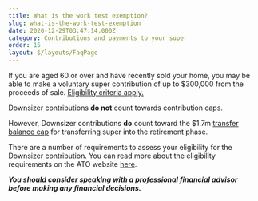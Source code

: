```yaml
---
title: What is the work test exemption?
slug: what-is-the-work-test-exemption
date: 2020-12-29T03:47:14.000Z
category: Contributions and payments to your super
order: 15
layout: $/layouts/FaqPage
---
```

If you are aged 60 or over and have recently sold your home, you may be able to make a voluntary super contribution of up to $300,000 from the proceeds of sale. [Eligibility criteria apply.](https://www.ato.gov.au/Individuals/Super/In-detail/Growing-your-super/Downsizer-contributions-for-individuals/?anchor=Howyouwillknowifyouareeligible#Howyouwillknowifyouareeligible)

Downsizer contributions **do not** count towards contribution caps.

However, Downsizer contributions **do** count toward the $1.7m [transfer balance cap](https://www.ato.gov.au/individuals/super/withdrawing-and-using-your-super/transfer-balance-cap/) for transferring super into the retirement phase.

There are a number of requirements to assess your eligibility for the Downsizer contribution. You can read more about the eligibility requirements on the ATO website [here](https://www.ato.gov.au/Individuals/Super/Growing-your-super/Adding-to-your-super/Downsizing-contributions-into-superannuation/).

***You should consider speaking with a professional financial advisor before making any financial decisions.*** 